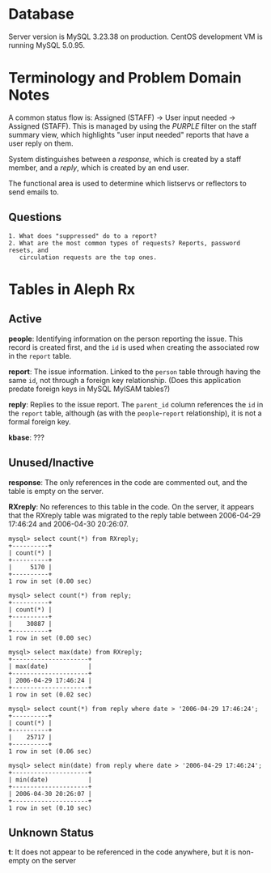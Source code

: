 Database
========

Server version is MySQL 3.23.38 on production. CentOS development VM is running
MySQL 5.0.95.

Terminology and Problem Domain Notes
====================================

A common status flow is: Assigned (STAFF) -> User input needed -> Assigned
(STAFF). This is managed by using the *PURPLE* filter on the staff summary view,
which highlights "user input needed" reports that have a user reply on them.

System distinguishes between a *response*, which is created by a staff member,
and a *reply*, which is created by an end user.

The functional area is used to determine which listservs or reflectors to send
emails to.

Questions
---------

    1. What does "suppressed" do to a report?
    2. What are the most common types of requests? Reports, password resets, and
       circulation requests are the top ones.

Tables in Aleph Rx
==================

Active
------

**people**: Identifying information on the person reporting the issue. This
record is created first, and the `id` is used when creating the associated row
in the `report` table.

**report**: The issue information. Linked to the `person` table through having
the same `id`, not through a foreign key relationship. (Does this application
predate foreign keys in MySQL MyISAM tables?)

**reply**: Replies to the issue report. The `parent_id` column references the
`id` in the `report` table, although (as with the `people`-`report`
relationship), it is not a formal foreign key.

**kbase**: ???

Unused/Inactive
---------------

**response**: The only references in the code are commented out, and the table
is empty on the server.

**RXreply**: No references to this table in the code. On the server, it appears
that the RXreply table was migrated to the reply table between 2006-04-29
17:46:24 and 2006-04-30 20:26:07.

    mysql> select count(*) from RXreply;
    +----------+
    | count(*) |
    +----------+
    |     5170 |
    +----------+
    1 row in set (0.00 sec)
    
    mysql> select count(*) from reply;
    +----------+
    | count(*) |
    +----------+
    |    30887 |
    +----------+
    1 row in set (0.00 sec)
    
    mysql> select max(date) from RXreply;
    +---------------------+
    | max(date)           |
    +---------------------+
    | 2006-04-29 17:46:24 |
    +---------------------+
    1 row in set (0.02 sec)
    
    mysql> select count(*) from reply where date > '2006-04-29 17:46:24';
    +----------+
    | count(*) |
    +----------+
    |    25717 |
    +----------+
    1 row in set (0.06 sec)
    
    mysql> select min(date) from reply where date > '2006-04-29 17:46:24';
    +---------------------+
    | min(date)           |
    +---------------------+
    | 2006-04-30 20:26:07 |
    +---------------------+
    1 row in set (0.10 sec)

Unknown Status
--------------

**t**: It does not appear to be referenced in the code anywhere, but it is
non-empty on the server
